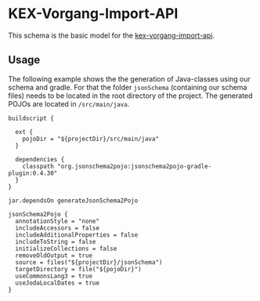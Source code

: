 # KEX-Vorgang-Import-API

This schema is the basic model for the [kex-vorgang-import-api](https://github.com/europace/kex-vorgang-import-api).

## Usage

The following example shows the the generation of Java-classes using our schema and gradle. 
For that the folder `jsonSchema` (containing our schema files) needs to be located in the root directory of the project. The generated POJOs are located in `/src/main/java`.

```
buildscript {

  ext {
    pojoDir = "${projectDir}/src/main/java"
  }

  dependencies {
    classpath "org.jsonschema2pojo:jsonschema2pojo-gradle-plugin:0.4.30"
  }
}

jar.dependsOn generateJsonSchema2Pojo

jsonSchema2Pojo {
  annotationStyle = "none"
  includeAccessors = false
  includeAdditionalProperties = false
  includeToString = false
  initializeCollections = false
  removeOldOutput = true
  source = files("${projectDir}/jsonSchema")
  targetDirectory = file("${pojoDir}")
  useCommonsLang3 = true
  useJodaLocalDates = true
}
```

